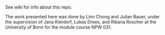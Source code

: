 See wiki for info about this repo.

The work presented here was done by Linn Chong and Julian Bauer, under the supervision of Jana Kierdorf, Lukas Drees, and Ribana Roscher at the University of Bonn for the module course NPW 031.
